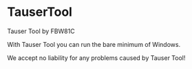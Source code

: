 # TauserTool
Tauser Tool by FBW81C

With Tauser Tool you can run the bare minimum of Windows.

We accept no liability for any problems caused by Tauser Tool!
